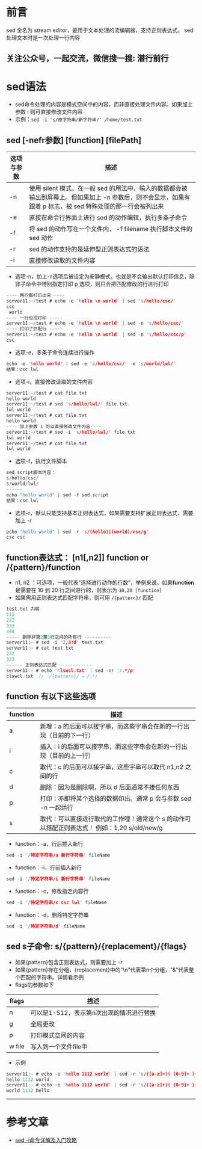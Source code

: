 # 前言
sed 全名为 stream editor，是用于文本处理的流编辑器，支持正则表达式。 sed处理文本时是一次处理一行内容

关注公众号，一起交流，微信搜一搜: 潜行前行
---

# sed语法
- sed命令处理的内容是模式空间中的内容，而非直接处理文件内容。如果加上参数 i 则可直接修改文件内容
- 示例：`sed -i 's/原字符串/新字符串/' /home/test.txt`

## sed [-nefr参数] [function] [filePath]
选项与参数|描述 
---|---
-n | 使用 silent 模式。在一般 sed 的用法中，输入的数据都会被输出到屏幕上。但如果加上 -n 参数后，则不会显示，如果有跟着 p 标志，被 sed 特殊处理的那一行会被列出来 
-e | 直接在命令行界面上进行 sed 的动作编辑，执行多条子命令
-f | 将 sed 的动作写在一个文件内， -f filename 执行脚本文件的 sed 动作
-r | sed 的动作支持的是延伸型正则表达式的语法
-i | 直接修改读取的文件内容

- 选项-n，加上-n选项后被设定为安静模式，也就是不会输出默认打印信息，除非子命令中特别指定打印 p 选项，则只会把匹配修改的行进行打印
```c
---- 两行都打印出来 ----
server11:~/test # echo -e 'hello \n world' | sed 's/hello/csc/'
csc 
 world
---- 一行也没打印 -----
server11:~/test # echo -e 'hello \n world' | sed -n 's/hello/csc/'
---- 打印了匹配行 -----
server11:~/test # echo -e 'hello \n world' | sed -n 's/hello/csc/p'
csc 
```
- 选项-e，多条子命令连续进行操作
```c
echo -e 'hello world' | sed -e 's/hello/csc/' -e 's/world/lwl/'
结果：csc lwl
```
- 选项-i，直接修改读取的文件内容
```c
server11:~/test # cat file.txt 
hello world
server11:~/test # sed 's/hello/lwl/' file.txt 
lwl world
server11:~/test # cat file.txt              
hello world
---- 加上参数 i 可以直接修改文件内容----
server11:~/test # sed -i 's/hello/lwl/' file.txt 
lwl world
server11:~/test # cat file.txt              
lwl world
```
- 选项-f，执行文件脚本
```c
sed.script脚本内容：
s/hello/csc/
s/world/lwl/
------
echo "hello world" | sed -f sed.script
结果：csc lwl
```
- 选项-r，默认只能支持基本正则表达式，如果需要支持扩展正则表达式，需要加上 -r
```c
echo "hello world" | sed -r 's/(hello)|(world)/csc/g'
csc csc
```

## function表达式： [n1[,n2]] function or /{pattern}/function
- n1, n2 ：可选项，一般代表“选择进行动作的行数”，举例来说，如果**function**是需要在 10 到 20 行之间进行的，则表示为 `10,20 [function]`
- 如果需用正则表达式匹配字符串，则可用 `/{pattern}/` 匹配
```c
test.txt 内容 
111
222
333
444
----- 删除非第2第3行之间的所有行 ----------
server11:~ # sed -i '2,3!d' test.txt 
server11:~ # cat test.txt
222
333
------ 正则表达式匹配 ------------
server11:~ # echo 'clswcl.txt' | sed -nr '/.*/p'
clswcl.txt  //  /{pattern}/ = /.*/
```
## function 有以下这些选项
function | 描述 
---|---
a |新增：a 的后面可以接字串，而这些字串会在新的一行出现（目前的下一行）
i |插入：i 的后面可以接字串，而这些字串会在新的一行出现（目前的上一行）
c |取代：c 的后面可以接字串，这些字串可以取代 n1,n2 之间的行
d |删除：因为是删除啊，所以 d 后面通常不接任何东西
p |打印：亦即将某个选择的数据印出。通常 p 会与参数 sed -n 一起运行
s |取代：可以直接进行取代的工作哩！通常这个 s 的动作可以搭配正则表达式！ 例如：1,20 s/old/new/g 

- function：-a，行后插入新行
```c
sed -i '/特定字符串/a 新行字符串' fileName
```
- function：-i，行前插入新行
```c
sed -i '/特定字符串/i 新行字符串' fileName
```
- function：-c，修改指定内容行
```c
sed -i '/特定字符串/c csc lwl' fileName 
```
- function：-d，删除特定字符串
```c
sed -i '/特定字符串/d' fileName 
```

## sed s子命令: s/{pattern}/{replacement}/{flags}
- 如果{pattern}包含正则表达式，则需要加上 -r 
- 如果{pattern}存在分组，{replacement}中的"\n"代表第n个分组，"&"代表整个匹配的字符串。详情看示例
- flags的参数如下

flags | 描述 
---|---
n|可以是1-512，表示第n次出现的情况进行替换
g|全局更改
p|打印模式空间的内容
w file |写入到一个文件file中
- 示例
```c
server11:~ # echo -e 'hello 1112 world' | sed -r 's/([a-z]+)( [0-9]+ )([a-z]+)/&/'  
hello 1112 world
server11:~ # echo -e 'hello 1112 world' | sed -r 's/([a-z]+)( [0-9]+ )([a-z]+)/\3\2\1/' 
world 1112 hello
```

---
#  参考文章
- [sed -i命令详解及入门攻略](https://blog.csdn.net/qq_33468857/article/details/84324609)